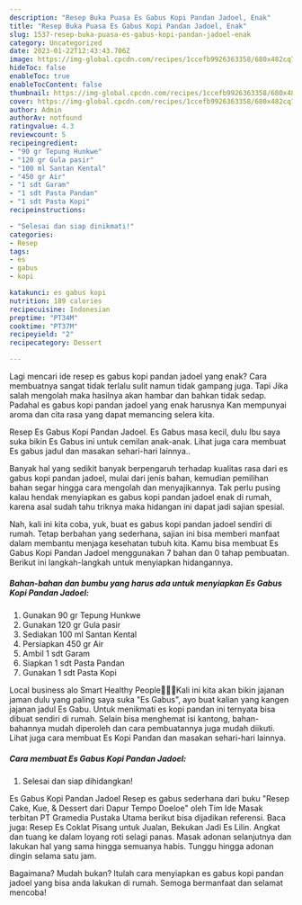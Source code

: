 ```yaml
---
description: "Resep Buka Puasa Es Gabus Kopi Pandan Jadoel, Enak"
title: "Resep Buka Puasa Es Gabus Kopi Pandan Jadoel, Enak"
slug: 1537-resep-buka-puasa-es-gabus-kopi-pandan-jadoel-enak
category: Uncategorized
date: 2023-01-22T12:43:43.706Z
image: https://img-global.cpcdn.com/recipes/1ccefb9926363358/680x482cq70/es-gabus-kopi-pandan-jadoel-foto-resep-utama.jpg
hideToc: false
enableToc: true
enableTocContent: false
thumbnail: https://img-global.cpcdn.com/recipes/1ccefb9926363358/680x482cq70/es-gabus-kopi-pandan-jadoel-foto-resep-utama.jpg
cover: https://img-global.cpcdn.com/recipes/1ccefb9926363358/680x482cq70/es-gabus-kopi-pandan-jadoel-foto-resep-utama.jpg
author: Admin
authorAv: notfound
ratingvalue: 4.3
reviewcount: 5
recipeingredient:
- "90 gr Tepung Hunkwe"
- "120 gr Gula pasir"
- "100 ml Santan Kental"
- "450 gr Air"
- "1 sdt Garam"
- "1 sdt Pasta Pandan"
- "1 sdt Pasta Kopi"
recipeinstructions:

- "Selesai dan siap dinikmati!"
categories:
- Resep
tags:
- es
- gabus
- kopi

katakunci: es gabus kopi 
nutrition: 189 calories
recipecuisine: Indonesian
preptime: "PT34M"
cooktime: "PT37M"
recipeyield: "2"
recipecategory: Dessert

---
```



Lagi mencari ide resep es gabus kopi pandan jadoel yang enak? Cara membuatnya sangat tidak terlalu sulit namun tidak gampang juga. Tapi Jika salah mengolah maka hasilnya akan hambar dan bahkan tidak sedap. Padahal es gabus kopi pandan jadoel yang enak harusnya Kan mempunyai aroma dan cita rasa yang dapat memancing selera kita.


Resep Es Gabus Kopi Pandan Jadoel. Es Gabus masa kecil, dulu Ibu saya suka bikin Es Gabus ini untuk cemilan anak-anak. Lihat juga cara membuat Es gabus jadul dan masakan sehari-hari lainnya..

Banyak hal yang sedikit banyak berpengaruh terhadap kualitas rasa dari es gabus kopi pandan jadoel, mulai dari jenis bahan, kemudian pemilihan bahan segar hingga cara mengolah dan menyajikannya. Tak perlu pusing kalau hendak menyiapkan es gabus kopi pandan jadoel enak di rumah, karena asal sudah tahu triknya maka hidangan ini dapat jadi sajian spesial.


Nah, kali ini kita coba, yuk, buat es gabus kopi pandan jadoel sendiri di rumah. Tetap berbahan yang sederhana, sajian ini bisa memberi manfaat dalam membantu menjaga kesehatan tubuh kita. Kamu bisa membuat Es Gabus Kopi Pandan Jadoel menggunakan 7 bahan dan 0 tahap pembuatan. Berikut ini langkah-langkah untuk menyiapkan hidangannya.

<!--inarticleads1-->

##### Bahan-bahan dan bumbu yang harus ada untuk menyiapkan Es Gabus Kopi Pandan Jadoel:

1. Gunakan 90 gr Tepung Hunkwe
1. Gunakan 120 gr Gula pasir
1. Sediakan 100 ml Santan Kental
1. Persiapkan 450 gr Air
1. Ambil 1 sdt Garam
1. Siapkan 1 sdt Pasta Pandan
1. Gunakan 1 sdt Pasta Kopi


Local business alo Smart Healthy People👋👋👋Kali ini kita akan bikin jajanan jaman dulu yang paling saya suka &#34;Es Gabus&#34;, ayo buat kalian yang kangen jajanan jadul Es Gabu. Untuk menikmati es kopi pandan ini ternyata bisa dibuat sendiri di rumah. Selain bisa menghemat isi kantong, bahan-bahannya mudah diperoleh dan cara pembuatannya juga mudah diikuti. Lihat juga cara membuat Es Kopi Pandan dan masakan sehari-hari lainnya. 

<!--inarticleads2-->

##### Cara membuat Es Gabus Kopi Pandan Jadoel:


1. Selesai dan siap dihidangkan!

Es Gabus Kopi Pandan Jadoel Resep es gabus sederhana dari buku &#34;Resep Cake, Kue, &amp; Dessert dari Dapur Tempo Doeloe&#34; oleh Tim Ide Masak terbitan PT Gramedia Pustaka Utama berikut bisa dijadikan referensi. Baca juga: Resep Es Coklat Pisang untuk Jualan, Bekukan Jadi Es Lilin. Angkat dan tuang ke dalam loyang roti selagi panas. Masak adonan selanjutnya dan lakukan hal yang sama hingga semuanya habis. Tunggu hingga adonan dingin selama satu jam. 

Bagaimana? Mudah bukan? Itulah cara menyiapkan es gabus kopi pandan jadoel yang bisa anda lakukan di rumah. Semoga bermanfaat dan selamat mencoba!
